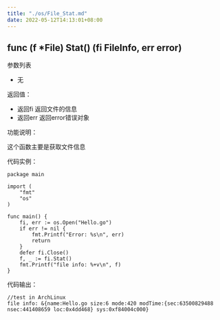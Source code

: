 ```yaml
---
title: "./os/File_Stat.md"
date: 2022-05-12T14:13:01+08:00
---
```

## func (f *File) Stat() (fi FileInfo, err error)

参数列表

- 无

返回值：

- 返回fi 返回文件的信息
- 返回err 返回error错误对象

功能说明：

这个函数主要是获取文件信息

代码实例：

    package main

    import (
        "fmt"
        "os"
    )

    func main() {
        fi, err := os.Open("Hello.go")
        if err != nil {
            fmt.Printf("Error: %s\n", err)
            return
        }
        defer fi.Close()
        f, _ := fi.Stat()
        fmt.Printf("file info: %+v\n", f)
    }

代码输出：

    //test in ArchLinux
    file info: &{name:Hello.go size:6 mode:420 modTime:{sec:63500829488 nsec:441408659 loc:0x4dd468} sys:0xf84004c000}
